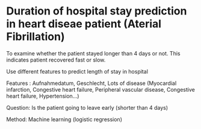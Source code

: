 # Duration of hospital stay prediction in heart diseae patient (Aterial Fibrillation)

To examine whether the patient stayed longer than 4 days or not.
This indicates patient recovered fast or slow.

Use different features to predict length of stay in hospital

Features :
Aufnahmedatum, Geschlecht, Lots of disease (Myocardial infarction, Congestive heart failure, Peripheral vascular disease, Congestive heart failure, Hypertension...)

Question: 
Is the patient going to leave early (shorter than 4 days)

Method:
Machine learning (logistic regression)

